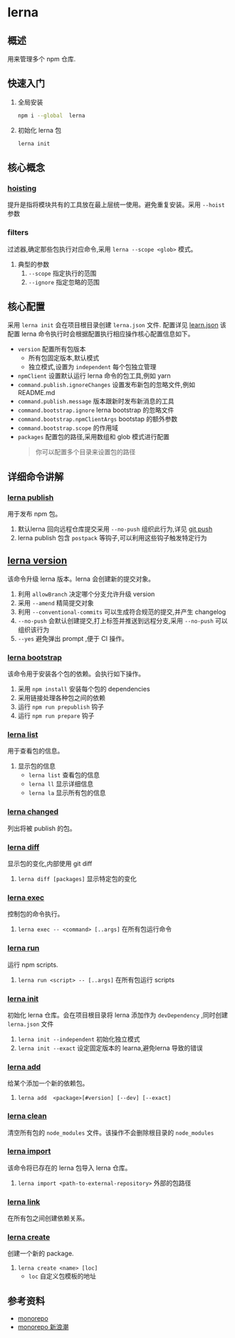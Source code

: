 lerna
===

## 概述
用来管理多个 npm 仓库.


## 快速入门
1. 全局安装
    
    ```bash
    npm i --global  lerna
    ```
2. 初始化 lerna 包
	```bash
	lerna init
	```

## 核心概念
### [hoisting](https://github.com/lerna/lerna/blob/master/doc/hoist.md)

提升是指将模块共有的工具放在最上层统一使用。避免重复安装。采用 `--hoist` 参数

### filters
过滤器,确定那些包执行对应命令,采用 `lerna --scope <glob>` 模式。

1. 典型的参数
   1. `--scope` 指定执行的范围
   2. `--ignore` 指定忽略的范围


## 核心配置
采用 `lerna init` 会在项目根目录创建 `lerna.json` 文件.
配置详见 [learn.json](https://github.com/lerna/lerna#lernajson)
该配置 lerna 命令执行时会根据配置执行相应操作核心配置信息如下。

* `version` 配置所有包版本
  * 所有包固定版本,默认模式
  * 独立模式,设置为 `independent` 每个包独立管理
* `npmClient` 设置默认运行 lerna 命令的包工具,例如 yarn
* `command.publish.ignoreChanges` 设置发布新包的忽略文件,例如 README.md
* `command.publish.message` 版本跟新时发布新消息的工具
* `command.bootstrap.ignore` lerna bootstrap 的忽略文件
* `command.bootstrap.npmClientArgs` bootstap 的额外参数
* `command.bootstrap.scope` 的作用域
* `packages` 配置包的路径,采用数组和 glob 模式进行配置
	> 你可以配置多个目录来设置包的路径




## 详细命令讲解
### [lerna publish](https://github.com/lerna/lerna/tree/master/commands/publish#readme)
用于发布 npm 包。

1. 默认lerna 回向远程仓库提交采用 `--no-push` 组织此行为,详见 [git push](https://github.com/lerna/lerna/issues/1813)
2. lerna publish 包含 `postpack` 等钩子,可以利用这些钩子触发特定行为

## [lerna version](https://github.com/lerna/lerna/tree/master/commands/version#readme)
该命令升级 lerna 版本。lerna 会创建新的提交对象。

1. 利用 `allowBranch` 决定哪个分支允许升级 version
2. 采用 `--amend` 精简提交对象
3. 利用 `--conventional-commits` 可以生成符合规范的提交,并产生 changelog
4. `--no-push` 会默认创建提交,打上标签并推送到远程分支,采用 `--no-push` 可以组织该行为
5. `--yes` 避免弹出 prompt ,便于 CI 操作。
 
### [lerna bootstrap](https://github.com/lerna/lerna/tree/master/commands/bootstrap#readme)
该命令用于安装各个包的依赖。会执行如下操作。
1. 采用 `npm install` 安装每个包的 dependencies
2. 采用链接处理各种包之间的依赖
3. 运行 `npm run prepublish` 钩子
4. 运行 `npm run prepare` 钩子


### [lerna list](https://github.com/lerna/lerna/tree/master/commands/list#readme)
用于查看包的信息。

1. 显示包的信息
   * `lerna list` 查看包的信息
   * `lerna ll` 显示详细信息
   * `lerna la` 显示所有包的信息

### [lerna changed](https://github.com/lerna/lerna/tree/master/commands/changed#readme)

列出将被 publish 的包。

### [lerna diff](https://github.com/lerna/lerna/tree/master/commands/diff#readme)
显示包的变化,内部使用 git diff

1. `lerna diff [packages]` 显示特定包的变化


### [lerna exec](https://github.com/lerna/lerna/tree/master/commands/exec#readme)
控制包的命令执行。

1. `lerna exec -- <command> [..args]` 在所有包运行命令


### [lerna run](https://github.com/lerna/lerna/tree/master/commands/run#readme)

运行 npm scripts.

1. `lerna run <script> -- [..args]` 在所有包运行 scripts

### [lerna init](https://github.com/lerna/lerna/tree/master/commands/init#readme)

初始化 lerna 仓库。会在项目根目录将 lerna 添加作为 `devDependency` ,同时创建
`lerna.json` 文件

1. `lerna init --independent` 初始化独立模式
2. `lerna init --exact` 设定固定版本的 learna,避免lerna 导致的错误

### [lerna add](https://github.com/lerna/lerna/tree/master/commands/add#readme)

给某个添加一个新的依赖包。

1. `lerna add  <package>[#version] [--dev] [--exact]` 

### [lerna clean](https://github.com/lerna/lerna/tree/master/commands/clean#readme)

清空所有包的 `node_modules` 文件。该操作不会删除根目录的 `node_modules`


### [lerna import](https://github.com/lerna/lerna/tree/master/commands/import#readme)

该命令将已存在的 lerna 包导入 lerna 仓库。

1. `lerna import <path-to-external-repository>` 外部的包路径

### [lerna link](https://github.com/lerna/lerna/tree/master/commands/link#readme)

在所有包之间创建依赖关系。

### [lerna create](https://github.com/lerna/lerna/tree/master/commands/create#readme)

创建一个新的 package.

1. `lerna create <name> [loc]` 
	* `loc` 自定义包模板的地址


## 参考资料
* [monorepo](https://github.com/babel/babel/blob/master/doc/design/monorepo.md)
* [monorepo 新浪潮](https://github.com/pigcan/blog/issues/3) 